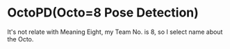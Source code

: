 # OctoPD(Octo=8 Pose Detection)
It's not relate with Meaning Eight, my Team No. is 8, so I select name about the Octo.
